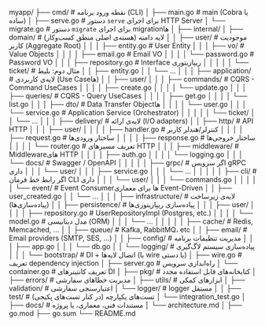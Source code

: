 myapp/
├── cmd/                          # نقطه ورود برنامه (CLI)
│   ├── main.go                   # main (Cobra یا ساده)
│   ├── serve.go                  # دستور `serve` برای اجرای HTTP Server
│   └── migrate.go                # دستور `migrate` برای اجرای migrationها
│
├── internal/
│   ├── domain/                   # لایه دامنه (هسته‌ی اصلی منطق کسب‌وکار)
│   │   ├── user/                 # موجودیت کاربر (Aggregate Root)
│   │   │   ├── entity.go         # User Entity
│   │   │   ├── vo/               # Value Objects
│   │   │   │   ├── email.go      # Email VO
│   │   │   │   └── password.go   # Password VO
│   │   │   ├── repository.go     # Interface ریپازیتوری
│   │   │
│   │   └── ticket/               # مثال دوم: بلیط
│   │       ├── entity.go
│   │       └── ...
│   │
│   ├── application/              # لایه‌ی کاربردی (Use Caseها)
│   │   ├── user/
│   │   │   ├── commands/         # CQRS - Command UseCases
│   │   │   │   ├── create.go
│   │   │   │   └── update.go
│   │   │   ├── queries/          # CQRS - Query UseCases
│   │   │   │   ├── get.go
│   │   │   │   └── list.go
│   │   │   ├── dto/              # Data Transfer Objectها
│   │   │   │   └── user.go
│   │   │   └── service.go        # Application Service (Orchestrator)
│   │   │
│   │   └── ticket/
│   │       └── ...
│   │
│   ├── delivery/               # لایه‌ی ارائه (I/O adapters)
│   │   ├── http/                 # API HTTP
│   │   │   ├── user/
│   │   │   │   ├── handler.go    # کنترلر/هندلر کاربر
│   │   │   │   ├── request.go    # ساختار ورودی‌ها
│   │   │   │   ├── response.go   # ساختار خروجی‌ها
│   │   │   │   └── router.go     # تعریف مسیرهای HTTP
│   │   │   ├── middleware/       # Middlewareهای HTTP
│   │   │   │   ├── auth.go
│   │   │   │   └── logging.go
│   │   │   └── docs/             # Swagger / OpenAPI
│   │   │
│   │   ├── grpc/                 # اگر سرویس gRPC داری
│   │   │   └── user/
│   │   │       ├── service.go
│   │   │       └── ...
│   │   │
│   │   ├── cli/                  # اگر رابط خط فرمان CLI داری
│   │   │   └── user/
│   │   │       └── commands.go
│   │   │
│   │   └── event/                # Event Consumerها برای معماری Event-Driven
│   │       ├── user_created.go
│   │       └── ...
│   │
│   ├── infrastructure/          # لایه‌ی زیرساخت (پیاده‌سازی‌ها)
│   │   ├── persistence/         # پیاده‌سازی ریپازیتوری‌ها
│   │   │   ├── user/
│   │   │   │   ├── repository.go  # UserRepositoryImpl (Postgres, etc.)
│   │   │   │   └── model.go       # مدل دیتابیسی (ORM)
│   │   │   └── ...
│   │   │
│   │   ├── cache/               # Redis, Memcached, ...
│   │   ├── queue/               # Kafka, RabbitMQ، etc
│   │   ├── email/               # Email providers (SMTP, SES, ...)
│   │   ├── config/              # مدیریت تنظیمات برنامه
│   │   │   ├── app.go
│   │   │   └── db.go
│   │   └── logging/             # پیاده‌سازی سیستم لاگ‌گیری
│   │
│   └── bootstrap/               # DI + اتصال لایه‌ها (با wire یا دستی)
│       ├── wire.go              # تعریف dependency injection
│       ├── server.go            # راه‌اندازی سرویس
│       └── container.go         # تعریف کانتینرهای DI
│
├── pkg/                         # کتابخانه‌های قابل استفاده مجدد
│   ├── errors/                  # مدیریت خطاهای سفارشی
│   ├── utils/                   # ابزارهای کمکی
│   ├── validation/              # اعتبارسنجی سفارشی
│   └── logger/                  # logger مستقل
│
│
├── test/                       # تست‌های یکپارچه (در کنار تست‌های پکیجی)
│   └── integration_test.go
│
├── docs/                       # مستندات فنی، معماری، یا پروژه
│   └── architecture.md
│
├── go.mod
├── go.sum
└── README.md
